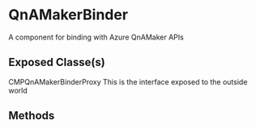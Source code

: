 # QnAMakerBinder
A component for binding with Azure QnAMaker APIs

## Exposed Classe(s)
CMPQnAMakerBinderProxy
This is the interface exposed to the outside world

## Methods

